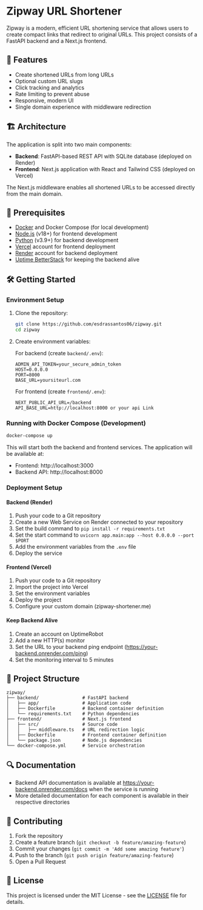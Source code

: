 # Zipway URL Shortener

Zipway is a modern, efficient URL shortening service that allows users to create compact links that redirect to original URLs. This project consists of a FastAPI backend and a Next.js frontend.

## 🚀 Features

- Create shortened URLs from long URLs
- Optional custom URL slugs
- Click tracking and analytics
- Rate limiting to prevent abuse
- Responsive, modern UI
- Single domain experience with middleware redirection

## 🏗️ Architecture

The application is split into two main components:

- **Backend**: FastAPI-based REST API with SQLite database (deployed on Render)
- **Frontend**: Next.js application with React and Tailwind CSS (deployed on Vercel)

The Next.js middleware enables all shortened URLs to be accessed directly from the main domain.

## 🔧 Prerequisites

- [Docker](https://www.docker.com/get-started) and Docker Compose (for local development)
- [Node.js](https://nodejs.org/) (v18+) for frontend development
- [Python](https://www.python.org/) (v3.9+) for backend development
- [Vercel](https://vercel.com/) account for frontend deployment
- [Render](https://render.com/) account for backend deployment
- [Uptime BetterStack](https://uptime.betterstack.com/) for keeping the backend alive

## 🛠️ Getting Started

### Environment Setup

1. Clone the repository:
   ```bash
   git clone https://github.com/esdrassantos06/zipway.git
   cd zipway
   ```

2. Create environment variables:

   For backend (create `backend/.env`):
   ```
   ADMIN_API_TOKEN=your_secure_admin_token
   HOST=0.0.0.0
   PORT=8000
   BASE_URL=yoursiteurl.com
   ```

   For frontend (create `frontend/.env`):
   ```
   NEXT_PUBLIC_API_URL=/backend
   API_BASE_URL=http://localhost:8000 or your api Link
   ```

### Running with Docker Compose (Development)

```bash
docker-compose up
```

This will start both the backend and frontend services. The application will be available at:
- Frontend: http://localhost:3000
- Backend API: http://localhost:8000

### Deployment Setup

#### Backend (Render)
1. Push your code to a Git repository
2. Create a new Web Service on Render connected to your repository
3. Set the build command to `pip install -r requirements.txt`
4. Set the start command to `uvicorn app.main:app --host 0.0.0.0 --port $PORT`
5. Add the environment variables from the `.env` file
6. Deploy the service

#### Frontend (Vercel)
1. Push your code to a Git repository
2. Import the project into Vercel
3. Set the environment variables
4. Deploy the project
5. Configure your custom domain (zipway-shortener.me)

#### Keep Backend Alive
1. Create an account on UptimeRobot
2. Add a new HTTP(s) monitor
3. Set the URL to your backend ping endpoint (https://your-backend.onrender.com/ping)
4. Set the monitoring interval to 5 minutes

## 📁 Project Structure

```
zipway/
├── backend/                # FastAPI backend
│   ├── app/                # Application code
│   ├── Dockerfile          # Backend container definition
│   └── requirements.txt    # Python dependencies
├── frontend/               # Next.js frontend
│   ├── src/                # Source code
│   │   ├── middleware.ts   # URL redirection logic
│   ├── Dockerfile          # Frontend container definition
│   └── package.json        # Node.js dependencies
└── docker-compose.yml      # Service orchestration
```

## 🔍 Documentation

- Backend API documentation is available at https://your-backend.onrender.com/docs when the service is running
- More detailed documentation for each component is available in their respective directories

## 👥 Contributing

1. Fork the repository
2. Create a feature branch (`git checkout -b feature/amazing-feature`)
3. Commit your changes (`git commit -m 'Add some amazing feature'`)
4. Push to the branch (`git push origin feature/amazing-feature`)
5. Open a Pull Request

## 📄 License

This project is licensed under the MIT License - see the [LICENSE](LICENSE) file for details.